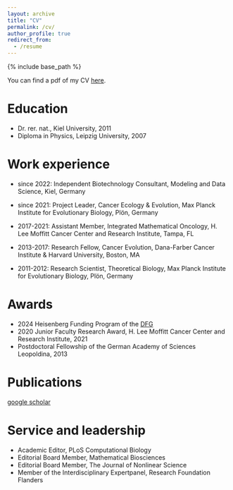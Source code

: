 ```yaml
---
layout: archive
title: "CV"
permalink: /cv/
author_profile: true
redirect_from:
  - /resume
---
```


{% include base_path %}

You can find a pdf of my CV <a href="http://paltrock.github.io/files/Altrock_CV_20240729.pdf" target="_blank">here</a>.

Education
======
* Dr. rer. nat., Kiel University, 2011
* Diploma in Physics, Leipzig University, 2007

Work experience
======
* since 2022: Independent Biotechnology Consultant, Modeling and Data Science, Kiel, Germany

* since 2021: Project Leader, Cancer Ecology & Evolution, Max Planck Institute for Evolutionary Biology, Plön, Germany

* 2017-2021: Assistant Member, Integrated Mathematical Oncology, H. Lee Moffitt Cancer Center and Research Institute, Tampa, FL

* 2013-2017: Research Fellow, Cancer Evolution, Dana-Farber Cancer Institute & Harvard University, Boston, MA

* 2011-2012: Research Scientist, Theoretical Biology, Max Planck Institute for Evolutionary Biology, Plön, Germany

Awards
======
* 2024 Heisenberg Funding Program of the [DFG](https://www.dfg.de/en/research-funding/funding-opportunities/programmes/individual/heisenberg)
* 2020 Junior Faculty Research Award, H. Lee Moffitt Cancer Center and Research Institute, 2021
* Postdoctoral Fellowship of the German Academy of Sciences Leopoldina, 2013

Publications
======
  [google scholar](https://scholar.google.com/citations?hl=en&user=pSwR6EoAAAAJ)
  
Service and leadership
======
* Academic Editor, PLoS Computational Biology 
* Editorial Board Member, Mathematical Biosciences
* Editorial Board Member, The Journal of Nonlinear Science
* Member of the Interdisciplinary Expertpanel, Research Foundation Flanders
